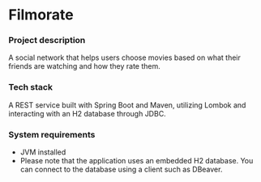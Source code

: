 # Filmorate

### Project description
A social network that helps users choose movies based on what their friends are watching and how they rate them.

### Tech stack
A REST service built with Spring Boot and Maven, utilizing Lombok and interacting with an H2 database through JDBC.

### System requirements

- JVM installed
- Please note that the application uses an embedded H2 database. You can connect to the database using a client such as DBeaver.


